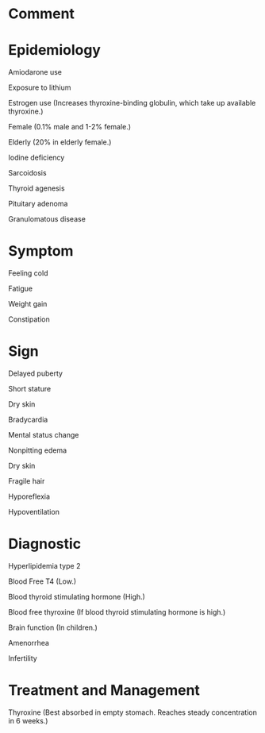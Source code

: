 # Comment

# Epidemiology

Amiodarone use

Exposure to lithium

Estrogen use
(Increases thyroxine-binding globulin, which take up available thyroxine.)

Female
(0.1% male and 1-2% female.)

Elderly
(20% in elderly female.)

Iodine deficiency

Sarcoidosis

Thyroid agenesis

Pituitary adenoma

Granulomatous disease

# Symptom

Feeling cold

Fatigue

Weight gain

Constipation

# Sign

Delayed puberty

Short stature

Dry skin

Bradycardia

Mental status change

Nonpitting edema

Dry skin

Fragile hair

Hyporeflexia

Hypoventilation

# Diagnostic

Hyperlipidemia type 2

Blood Free T4
(Low.)

Blood thyroid stimulating hormone
(High.)

Blood free thyroxine
(If blood thyroid stimulating hormone is high.)

Brain function
(In children.)

Amenorrhea

Infertility

# Treatment and Management

Thyroxine
(Best absorbed in empty stomach. Reaches steady concentration in 6 weeks.)
